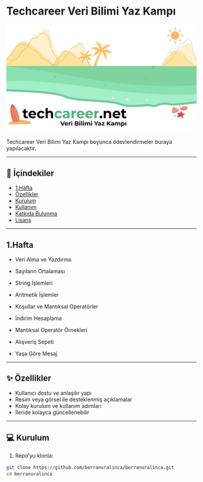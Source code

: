 # Techcareer Veri Bilimi Yaz Kampı

![Proje Görseli](https://github.com/berranuralinca/berranuralinca/raw/main/assets/Camp.jpg)

Techcareer Veri Bilimi Yaz Kampı boyunca ödevlendirmeler buraya yapılacaktır.

---

## 📌 İçindekiler
- [1.Hafta](#1.Hafta)
- [Özellikler](#özellikler)
- [Kurulum](#kurulum)
- [Kullanım](#kullanım)
- [Katkıda Bulunma](#katkıda-bulunma)
- [Lisans](#lisans)

---

## 1.Hafta

- Veri Alma ve Yazdırma

- Sayıların Ortalaması

- String İşlemleri

- Aritmetik İşlemler

- Koşullar ve Mantıksal Operatörler

- İndirim Hesaplama

- Mantıksal Operatör Örnekleri

- Alışveriş Sepeti

- Yaşa Göre Mesaj

---

## ✨ Özellikler

- Kullanıcı dostu ve anlaşılır yapı
- Resim veya görsel ile desteklenmiş açıklamalar
- Kolay kurulum ve kullanım adımları
- İleride kolayca güncellenebilir

---

## 💻 Kurulum

1. Repo’yu klonla:

```bash
git clone https://github.com/berranuralinca/berranuralinca.git
cd berranuralinca
